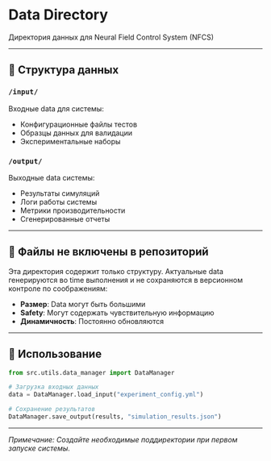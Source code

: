 # Data Directory

Директория данных для Neural Field Control System (NFCS)

---

## 📁 Структура данных

### `/input/`
Входные data для системы:
- Конфигурационные файлы тестов
- Образцы данных для валидации
- Экспериментальные наборы

### `/output/`
Выходные data системы:
- Результаты симуляций
- Логи работы системы
- Метрики производительности
- Сгенерированные отчеты

---

## 🚫 Файлы не включены в репозиторий

Эта директория содержит только структуру. Актуальные data генерируются во time выполнения и не сохраняются в версионном контроле по соображениям:

- **Размер**: Data могут быть большими
- **Safety**: Могут содержать чувствительную информацию
- **Динамичность**: Постоянно обновляются

---

## 🔧 Использование

```python
from src.utils.data_manager import DataManager

# Загрузка входных данных
data = DataManager.load_input("experiment_config.yml")

# Сохранение результатов
DataManager.save_output(results, "simulation_results.json")
```

---

*Примечание: Создайте необходимые поддиректории при первом запуске системы.*